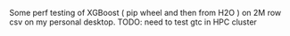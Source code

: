 Some perf testing of XGBoost ( pip wheel and then from H2O ) on 2M row csv on my personal desktop.
TODO: need to test gtc in HPC cluster

